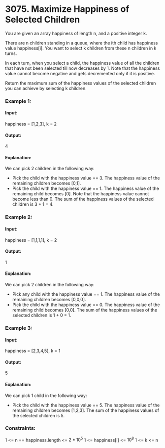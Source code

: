 # 3075. Maximize Happiness of Selected Children
You are given an array happiness of length n, and a positive integer k.

There are n children standing in a queue, where the ith child has happiness value happiness[i]. You want to select k children from these n children in k turns.

In each turn, when you select a child, the happiness value of all the children that have not been selected till now decreases by 1. Note that the happiness value cannot become negative and gets decremented only if it is positive.

Return the maximum sum of the happiness values of the selected children you can achieve by selecting k children.

### Example 1:
#### Input: 
happiness = [1,2,3], k = 2
#### Output:
4
#### Explanation: 
We can pick 2 children in the following way:
- Pick the child with the happiness value == 3. The happiness value of the remaining children becomes [0,1].
- Pick the child with the happiness value == 1. The happiness value of the remaining child becomes [0]. Note that the happiness value cannot become less than 0.
The sum of the happiness values of the selected children is 3 + 1 = 4.

### Example 2:
#### Input: 
happiness = [1,1,1,1], k = 2
#### Output:
1
#### Explanation:
We can pick 2 children in the following way:
- Pick any child with the happiness value == 1. The happiness value of the remaining children becomes [0,0,0].
- Pick the child with the happiness value == 0. The happiness value of the remaining child becomes [0,0].
The sum of the happiness values of the selected children is 1 + 0 = 1.

### Example 3:
#### Input: 
happiness = [2,3,4,5], k = 1
#### Output: 
5
#### Explanation:
We can pick 1 child in the following way:
- Pick the child with the happiness value == 5. The happiness value of the remaining children becomes [1,2,3].
The sum of the happiness values of the selected children is 5.
 
### Constraints:
1 <= n == happiness.length <= $`2 * 10^5`$
1 <= happiness[i] <= $`10^8`$
1 <= k <= n


